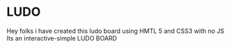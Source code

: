 # LUDO

Hey folks i have created this ludo board using HMTL 5 and CSS3 with no JS
Its an interactive-simple LUDO BOARD 
